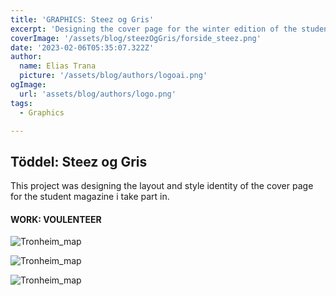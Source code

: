 ```yaml
---
title: 'GRAPHICS: Steez og Gris'
excerpt: 'Designing the cover page for the winter edition of the student magazine'
coverImage: '/assets/blog/steezOgGris/forside_steez.png'
date: '2023-02-06T05:35:07.322Z'
author:
  name: Elias Trana
  picture: '/assets/blog/authors/logoai.png'
ogImage:
  url: 'assets/blog/authors/logo.png'
tags:
  - Graphics

---
```




## Töddel: Steez og Gris

This project was designing the layout and style identity of the cover page for the student magazine i take part in.  

#### **WORK:** VOULENTEER


![Tronheim_map](/assets/blog/steezOgGris/IMG_0211.jpeg)

![Tronheim_map](/assets/blog/steezOgGris/IMG_0197.jpg)

![Tronheim_map](/assets/blog/steezOgGris/IMG_0199.jpeg)








